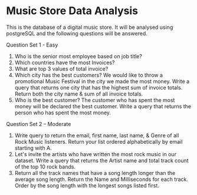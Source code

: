 # Music Store Data Analysis
This is the database of a digital music store. It will be analysed using postgreSQL and the following questions will be answered.

Question Set 1 - Easy

1. Who is the senior most employee based on job title?
2. Which countries have the most Invoices?
3. What are top 3 values of total invoice?
4. Which city has the best customers? We would like to throw a promotional Music
Festival in the city we made the most money. Write a query that returns one city that
has the highest sum of invoice totals. Return both the city name & sum of all invoice
totals.
5. Who is the best customer? The customer who has spent the most money will be
declared the best customer. Write a query that returns the person who has spent the
most money.

Question Set 2 – Moderate

1. Write query to return the email, first name, last name, & Genre of all Rock Music
listeners. Return your list ordered alphabetically by email starting with A.
2. Let's invite the artists who have written the most rock music in our dataset. Write a
query that returns the Artist name and total track count of the top 10 rock bands.
3. Return all the track names that have a song length longer than the average song length.
Return the Name and Milliseconds for each track. Order by the song length with the
longest songs listed first.
